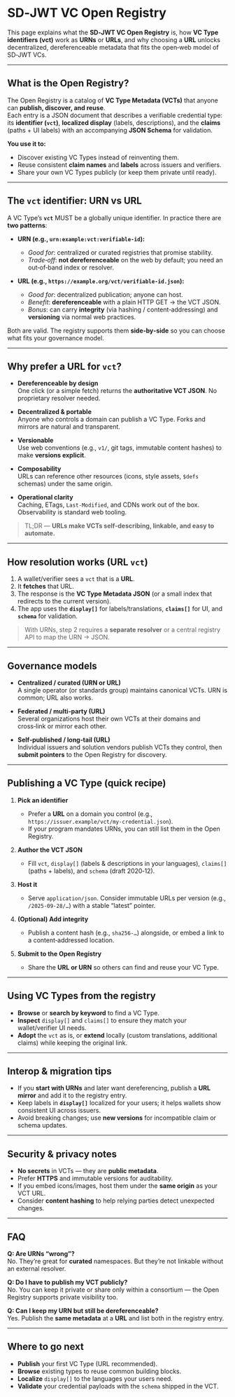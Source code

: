 # SD‑JWT VC Open Registry


This page explains what the **SD‑JWT VC Open Registry** is, how **VC Type identifiers (vct)** work as **URNs** or **URLs**, and why choosing a **URL** unlocks decentralized, dereferenceable metadata that fits the open‑web model of SD‑JWT VCs.

---

## What is the Open Registry?

The Open Registry is a catalog of **VC Type Metadata (VCTs)** that anyone can **publish, discover, and reuse**.  
Each entry is a JSON document that describes a verifiable credential type: its **identifier (`vct`)**, **localized display** (labels, descriptions), and the **claims** (paths + UI labels) with an accompanying **JSON Schema** for validation.

**You use it to:**
- Discover existing VC Types instead of reinventing them.
- Reuse consistent **claim names** and **labels** across issuers and verifiers.
- Share your own VC Types publicly (or keep them private until ready).

---

## The `vct` identifier: URN vs URL

A VC Type’s **`vct`** MUST be a globally unique identifier. In practice there are **two patterns**:

- **URN (e.g., `urn:example:vct:verifiable-id`):**  
  - *Good for*: centralized or curated registries that promise stability.  
  - *Trade‑off*: **not dereferenceable** on the web by default; you need an out‑of‑band index or resolver.

- **URL (e.g., `https://example.org/vct/verifiable-id.json`):**  
  - *Good for*: decentralized publication; anyone can host.  
  - *Benefit*: **dereferenceable** with a plain HTTP GET → the VCT JSON.  
  - *Bonus*: can carry **integrity** (via hashing / content‑addressing) and **versioning** via normal web practices.

Both are valid. The registry supports them **side‑by‑side** so you can choose what fits your governance model.

---

## Why prefer a URL for `vct`?

- **Dereferenceable by design**  
  One click (or a simple fetch) returns the **authoritative VCT JSON**. No proprietary resolver needed.

- **Decentralized & portable**  
  Anyone who controls a domain can publish a VC Type. Forks and mirrors are natural and transparent.

- **Versionable**  
  Use web conventions (e.g., `v1/`, git tags, immutable content hashes) to make **versions explicit**.

- **Composability**  
  URLs can reference other resources (icons, style assets, `$defs` schemas) under the same origin.

- **Operational clarity**  
  Caching, ETags, `Last‑Modified`, and CDNs work out of the box. Observability is standard web tooling.

> TL;DR — **URLs make VCTs self‑describing, linkable, and easy to automate.**

---

## How resolution works (URL `vct`)

1. A wallet/verifier sees a `vct` that is a **URL**.  
2. It **fetches** that URL.  
3. The response is the **VC Type Metadata JSON** (or a small index that redirects to the current version).  
4. The app uses the **`display[]`** for labels/translations, **`claims[]`** for UI, and **`schema`** for validation.

> With URNs, step 2 requires a **separate resolver** or a central registry API to map the URN → JSON.

---

## Governance models

- **Centralized / curated (URN or URL)**  
  A single operator (or standards group) maintains canonical VCTs. URN is common; URL also works.

- **Federated / multi‑party (URL)**  
  Several organizations host their own VCTs at their domains and cross‑link or mirror each other.

- **Self‑published / long‑tail (URL)**  
  Individual issuers and solution vendors publish VCTs they control, then **submit pointers** to the Open Registry for discovery.

---

## Publishing a VC Type (quick recipe)

1. **Pick an identifier**
   - Prefer a **URL** on a domain you control (e.g., `https://issuer.example/vct/my-credential.json`).  
   - If your program mandates URNs, you can still list them in the Open Registry.

2. **Author the VCT JSON**
   - Fill `vct`, `display[]` (labels & descriptions in your languages), `claims[]` (paths + labels), and `schema` (draft 2020‑12).

3. **Host it**
   - Serve `application/json`. Consider immutable URLs per version (e.g., `/2025-09-28/…`) with a stable “latest” pointer.

4. **(Optional) Add integrity**
   - Publish a content hash (e.g., `sha256-…`) alongside, or embed a link to a content‑addressed location.

5. **Submit to the Open Registry**
   - Share the **URL or URN** so others can find and reuse your VC Type.

---

## Using VC Types from the registry

- **Browse** or **search by keyword** to find a VC Type.  
- **Inspect** `display[]` and `claims[]` to ensure they match your wallet/verifier UI needs.  
- **Adopt** the `vct` as is, or **extend** locally (custom translations, additional claims) while keeping the original link.

---

## Interop & migration tips

- If you **start with URNs** and later want dereferencing, publish a **URL mirror** and add it to the registry entry.  
- Keep labels in **`display[]`** localized for your users; it helps wallets show consistent UI across issuers.  
- Avoid breaking changes; use **new versions** for incompatible claim or schema updates.

---

## Security & privacy notes

- **No secrets** in VCTs — they are **public metadata**.  
- Prefer **HTTPS** and immutable versions for auditability.  
- If you embed icons/images, host them under the **same origin** as your VCT URL.  
- Consider **content hashing** to help relying parties detect unexpected changes.

---

## FAQ

**Q: Are URNs “wrong”?**  
No. They’re great for **curated** namespaces. But they’re not linkable without an external resolver.

**Q: Do I have to publish my VCT publicly?**  
No. You can keep it private or share only within a consortium — the Open Registry supports private visibility too.

**Q: Can I keep my URN but still be dereferenceable?**  
Yes. Publish the **same metadata** at a **URL** and list both in the registry entry.

---

## Where to go next

- **Publish** your first VC Type (URL recommended).  
- **Browse** existing types to reuse common building blocks.  
- **Localize** `display[]` to the languages your users need.  
- **Validate** your credential payloads with the `schema` shipped in the VCT.

